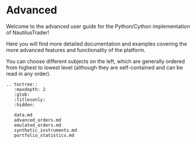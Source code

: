 # Advanced

Welcome to the advanced user guide for the Python/Cython implementation of NautilusTrader!

Here you will find more detailed documentation and examples covering the more advanced
features and functionality of the platform.

You can choose different subjects on the left, which are generally ordered from
highest to lowest level (although they are self-contained and can be read in any order).

```{eval-rst}
.. toctree::
   :maxdepth: 2
   :glob:
   :titlesonly:
   :hidden:
   
   data.md
   advanced_orders.md
   emulated_orders.md
   synthetic_instruments.md
   portfolio_statistics.md
```

